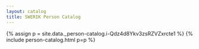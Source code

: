 ```yaml
---
layout: catalog
title: SWERIK Person Catalog
---
```

{% assign p = site.data._person-catalog.i-Qdz4d8Ykv3zsRZVZxrcte1 %}
{% include person-catalog.html p=p %}

